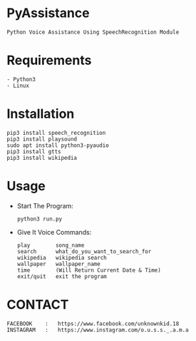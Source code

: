 # PyAssistance
    Python Voice Assistance Using SpeechRecognition Module

# Requirements
    - Python3
    - Linux

# Installation
    pip3 install speech_recognition
    pip3 install playsound
    sudo apt install python3-pyaudio
    pip3 install gtts
    pip3 install wikipedia

# Usage
- Start The Program:
  
      python3 run.py

- Give It Voice Commands:

      play        song_name
      search      what_do_you_want_to_search_for
      wikipedia   wikipedia search
      wallpaper   wallpaper_name
      time        (Will Return Current Date & Time)
      exit/quit   exit the program

# CONTACT
    FACEBOOK    :   https://www.facebook.com/unknownkid.18
    INSTAGRAM   :   https://www.instagram.com/o.u.s.s._.a.m.a
